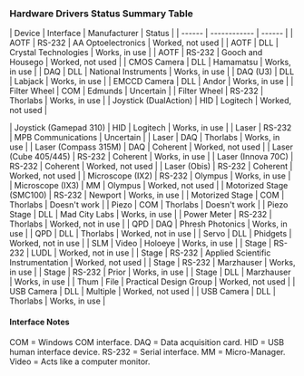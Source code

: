 
### Hardware Drivers Status Summary Table ###

| Device | Interface | Manufacturer | Status |
| ------ | ------------ | ------ |
| AOTF                   | RS-232 | AA Optoelectronics   | Worked, not used |
| AOTF                   | DLL    | Crystal Technologies | Works, in use |
| AOTF                   | RS-232 | Gooch and Housego    | Worked, not used |
| CMOS Camera            | DLL    | Hamamatsu            | Works, in use |
| DAQ                    | DLL    | National Instruments | Works, in use |
| DAQ (U3)               | DLL    | Labjack              | Works, in use |
| EMCCD Camera           | DLL    | Andor                | Works, in use |
| Filter Wheel           | COM    | Edmunds              | Uncertain |
| Filter Wheel           | RS-232 | Thorlabs             | Works, in use |
| Joystick (DualAction)  | HID    | Logitech             | Worked, not used |

| Joystick (Gamepad 310) | HID   | Logitech | Works, in use |
| Laser | RS-232 | MPB Communications | Uncertain |
| Laser | DAQ | Thorlabs | Works, in use |
| Laser (Compass 315M) | DAQ | Coherent | Worked, not used |
| Laser (Cube 405/445) | RS-232 | Coherent | Works, in use |
| Laser (Innova 70C) | RS-232 | Coherent | Worked, not used |
| Laser (Obis) | RS-232 | Coherent | Worked, not used |
| Microscope (IX2) | RS-232 | Olympus | Works, in use |
| Microscope (IX3) | MM | Olympus | Worked, not used |
| Motorized Stage (SMC100) | RS-232 | Newport | Works, in use |
| Motorized Stage | COM | Thorlabs | Doesn't work |
| Piezo | COM | Thorlabs | Doesn't work |
| Piezo Stage | DLL | Mad City Labs | Works, in use |
| Power Meter | RS-232 | Thorlabs | Worked, not in use |
| QPD | DAQ | Phresh Photonics | Works, in use |
| QPD | DLL | Thorlabs | Worked, not in use |
| Servo | DLL | Phidgets | Worked, not in use |
| SLM | Video | Holoeye | Works, in use |
| Stage | RS-232 | LUDL | Worked, not in use |
| Stage | RS-232 | Applied Scientific Instrumentation | Worked, not used |
| Stage | RS-232 | Marzhauser | Works, in use |
| Stage | RS-232 | Prior | Works, in use |
| Stage | DLL | Marzhauser | Works, in use |
| Thum  | File | Practical Design Group | Worked, not used |
| USB Camera | DLL | Multiple | Worked, not used |
| USB Camera | DLL | Thorlabs | Works, in use |

#### Interface Notes ####

COM = Windows COM interface.
DAQ = Data acquisition card.
HID = USB human interface device.
RS-232 = Serial interface.
MM = Micro-Manager.
Video = Acts like a computer monitor.